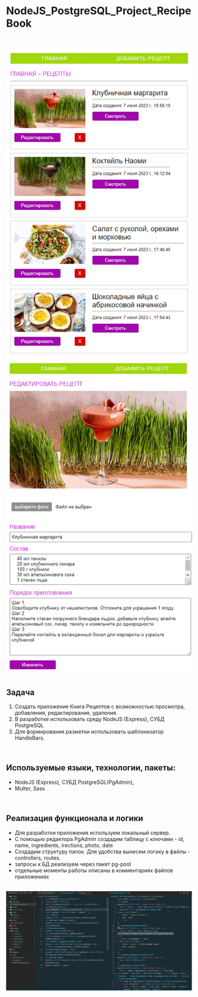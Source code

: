 # NodeJS_PostgreSQL_Project_RecipeBook
&nbsp;


![recipe-home](https://github.com/AntonioMikhailov/AntonioMikhailov/blob/main/assets/recipe-home.png)
![recipe-edit](https://github.com/AntonioMikhailov/AntonioMikhailov/blob/main/assets/recipe-edit.png)
## Задача
 1.	Создать приложение Книга Рецептов с возможностью просмотра, добавления, редактирования, удаления.
2.	В разработке использовать среду NodeJS (Express), СУБД PostgreSQL 
3.	Для формирования разметки использовать шаблонизатор HandleBars. 


&nbsp;
## Используемые языки, технологии, пакеты:
- NodeJS (Express), СУБД PostgreSQL(PgAdmin), 
- Multer, Sass


&nbsp;
## Реализация функционала и логики
 
- Для разработки приложения используем локальный сервер. 
- С помощью редактора PgAdmin создадим таблицу с ключами - id, name, ingredients, irections, photo, date
- Создадим структуру папок. Для удобства вынесем логику в файлы - controllers, routes.
- запросы к БД реализуем через пакет pg-pool
- отдельные моменты работы описаны в комментариях файлов приложениях 

&nbsp;
 ![recipe-code](https://github.com/AntonioMikhailov/AntonioMikhailov/blob/main/assets/recipe-code.png)

